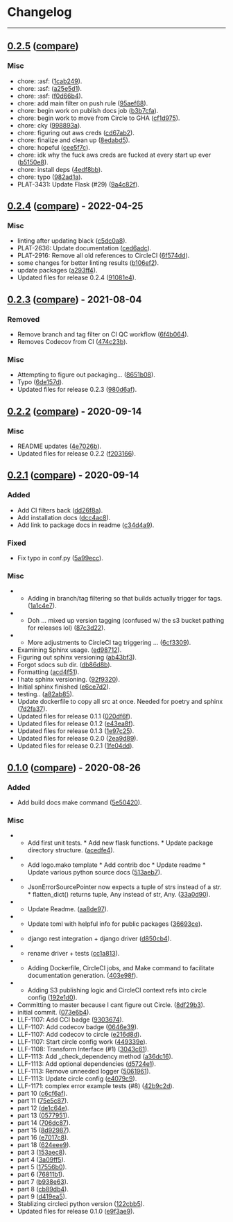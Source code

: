# Changelog
---

## [0.2.5](https://github.com/LeafLink/pyll-json-errors/releases/tag/0.2.5) ([compare](https://github.com/LeafLink/pyll-json-errors/compare/0.2.4...0.2.5))

### Misc
- chore: :asf: ([1cab249](https://github.com/LeafLink/pyll-json-errors/commit/1cab249b05aa625f296b1956ea378b88c40975a4)).
- chore: :asf: ([a25e5d1](https://github.com/LeafLink/pyll-json-errors/commit/a25e5d1779d0aef5b32b3e09bbb963071d704c7d)).
- chore: :asf: ([f0d66b4](https://github.com/LeafLink/pyll-json-errors/commit/f0d66b450c59e3fd3680d29847abee5a81f01760)).
- chore: add main filter on push rule ([95aef68](https://github.com/LeafLink/pyll-json-errors/commit/95aef68354038b1963fa0caec0a5b6495adb9d38)).
- chore: begin work on publish docs job ([b3b7cfa](https://github.com/LeafLink/pyll-json-errors/commit/b3b7cfac2607c17cc2a09990bc50382d15c55ad1)).
- chore: begin work to move from Circle to GHA ([cf1d975](https://github.com/LeafLink/pyll-json-errors/commit/cf1d9750dacb10ef8f6872a22af80b054b25e004)).
- chore: cky ([998893a](https://github.com/LeafLink/pyll-json-errors/commit/998893ac01bbacff90fd3718bd263ba75b27caa7)).
- chore: figuring out aws creds ([cd67ab2](https://github.com/LeafLink/pyll-json-errors/commit/cd67ab29c430d133437f03f13ba54f7ae090629a)).
- chore: finalize and clean up ([8edabd5](https://github.com/LeafLink/pyll-json-errors/commit/8edabd52ce4fa50aea7fddee05dc170b8ea520a9)).
- chore: hopeful ([cee5f7c](https://github.com/LeafLink/pyll-json-errors/commit/cee5f7cde931c9a6b193c8c45d8c2b15639b0260)).
- chore: idk why the fuck aws creds are fucked at every start up ever ([b5150e8](https://github.com/LeafLink/pyll-json-errors/commit/b5150e8890d6bc85015c6bd7b82c356cd8bf33b6)).
- chore: install deps ([4edf8bb](https://github.com/LeafLink/pyll-json-errors/commit/4edf8bb92220fdf18b9c2b22d0ba75c53ac24044)).
- chore: typo ([982ad1a](https://github.com/LeafLink/pyll-json-errors/commit/982ad1aeeff7477143ad8b32e30cbc19c55b6106)).
- PLAT-3431: Update Flask (#29) ([9a4c82f](https://github.com/LeafLink/pyll-json-errors/commit/9a4c82ffdc34ea3648f57bae9f1754aeba969159)).


## [0.2.4](https://github.com/LeafLink/pyll-json-errors/releases/tag/0.2.4) ([compare](https://github.com/LeafLink/pyll-json-errors/compare/0.2.3...0.2.4)) - 2022-04-25

### Misc
- linting after updating black ([c5dc0a8](https://github.com/LeafLink/pyll-json-errors/commit/c5dc0a8e9314aa84e15dc65299f8e81fd6199346)).
- PLAT-2636: Update documentation ([ced6adc](https://github.com/LeafLink/pyll-json-errors/commit/ced6adc24a061ac9a0bbd6d33a7fcba71a2011bd)).
- PLAT-2916: Remove all old references to CircleCI ([6f574dd](https://github.com/LeafLink/pyll-json-errors/commit/6f574ddfd9e8ed55152820063542d52fd3c419a2)).
- some changes for better linting results ([b106ef2](https://github.com/LeafLink/pyll-json-errors/commit/b106ef287a4b7dcf0b2f451df3b67ee9317a69a7)).
- update packages ([a293ff4](https://github.com/LeafLink/pyll-json-errors/commit/a293ff44990b7c3706a2a3d2d6dd81d1e125c66b)).
- Updated files for release 0.2.4 ([91081e4](https://github.com/LeafLink/pyll-json-errors/commit/91081e4cfd771aac8927f2ba52ae6310e51f479e)).


## [0.2.3](https://github.com/LeafLink/pyll-json-errors/releases/tag/0.2.3) ([compare](https://github.com/LeafLink/pyll-json-errors/compare/0.2.2...0.2.3)) - 2021-08-04

### Removed
- Remove branch and tag filter on CI QC workflow ([6f4b064](https://github.com/LeafLink/pyll-json-errors/commit/6f4b06448e5db8ee99f4ad174a88d1a1274d0f2e)).
- Removes Codecov from CI ([474c23b](https://github.com/LeafLink/pyll-json-errors/commit/474c23b5da65940e0cd2b7a78f0b4fafe73c9b28)).

### Misc
- Attempting to figure out packaging... ([8651b08](https://github.com/LeafLink/pyll-json-errors/commit/8651b08adc6fc29a2f0036758ae769c6f1051d5b)).
- Typo ([6de157d](https://github.com/LeafLink/pyll-json-errors/commit/6de157ddd167b4f5b2f2e52b6902d4ec33ad281b)).
- Updated files for release 0.2.3 ([980d6af](https://github.com/LeafLink/pyll-json-errors/commit/980d6af27d741e87e0b6b27037177def19aae2da)).


## [0.2.2](https://github.com/LeafLink/pyll-json-errors/releases/tag/0.2.2) ([compare](https://github.com/LeafLink/pyll-json-errors/compare/0.2.1...0.2.2)) - 2020-09-14

### Misc
- README updates ([4e7026b](https://github.com/LeafLink/pyll-json-errors/commit/4e7026bc91b1369318a0e4c8c89ddf8a6e708c67)).
- Updated files for release 0.2.2 ([f203166](https://github.com/LeafLink/pyll-json-errors/commit/f20316612e09695dd09c0de2966a1d60ab7bae2b)).


## [0.2.1](https://github.com/LeafLink/pyll-json-errors/releases/tag/0.2.1) ([compare](https://github.com/LeafLink/pyll-json-errors/compare/0.1.0...0.2.1)) - 2020-09-14

### Added
- Add CI filters back ([dd26f8a](https://github.com/LeafLink/pyll-json-errors/commit/dd26f8a19a22acfbce2ccb6c0426417b24017da8)).
- Add installation docs ([dcc4ac8](https://github.com/LeafLink/pyll-json-errors/commit/dcc4ac86622b463050f849174ee98a1ea2249696)).
- Add link to package docs in readme ([c34d4a9](https://github.com/LeafLink/pyll-json-errors/commit/c34d4a94692c671b4015fd23f6561baf65a1430c)).

### Fixed
- Fix typo in conf.py ([5a99ecc](https://github.com/LeafLink/pyll-json-errors/commit/5a99eccff6dc7768cd20911789dd50f259782a0f)).

### Misc
- - Adding in branch/tag filtering so that builds actually trigger for tags. ([1a1c4e7](https://github.com/LeafLink/pyll-json-errors/commit/1a1c4e780de164c47a4a30ac8e7dfdcba92f63b2)).
- - Doh ... mixed up version tagging (confused w/ the s3 bucket pathing for releases lol) ([87c3d22](https://github.com/LeafLink/pyll-json-errors/commit/87c3d221b64f64ca2a40fb1ae428ed075c653d3b)).
- - More adjustments to CircleCI tag triggering ... ([6cf3309](https://github.com/LeafLink/pyll-json-errors/commit/6cf3309259c4f72430e1e981fc5537ed6509203c)).
- Examining Sphinx usage. ([ed98712](https://github.com/LeafLink/pyll-json-errors/commit/ed98712153b5f41b7bf4e8bce3c2b9af9fe91eed)).
- Figuring out sphinx versioning ([ab43bf3](https://github.com/LeafLink/pyll-json-errors/commit/ab43bf3453ca52052f71de273f9ec3d43b8bb870)).
- Forgot sdocs sub dir. ([db86d8b](https://github.com/LeafLink/pyll-json-errors/commit/db86d8b5b97f9f988b52b7806e63d716e326be93)).
- Formatting ([acd4f51](https://github.com/LeafLink/pyll-json-errors/commit/acd4f51a6d222ef8fa4827c988b26f571558f3e6)).
- I hate sphinx versioning. ([92f9320](https://github.com/LeafLink/pyll-json-errors/commit/92f932019383347b06d2db714003f91dc15d70fb)).
- Initial sphinx finished ([e6ce7d2](https://github.com/LeafLink/pyll-json-errors/commit/e6ce7d26ff04f18eb8cfce0e0b8dc2410bfac6ea)).
- testing.. ([a82ab85](https://github.com/LeafLink/pyll-json-errors/commit/a82ab85fba47bb57777bd54955b0326d197129fa)).
- Update dockerfile to copy all src at once. Needed for poetry and sphinx ([7d2fa37](https://github.com/LeafLink/pyll-json-errors/commit/7d2fa376bff7f8b8f00180b62592d0a5f7f966a6)).
- Updated files for release 0.1.1 ([020df6f](https://github.com/LeafLink/pyll-json-errors/commit/020df6fbb9c993975e740586ab7614cd93ec500e)).
- Updated files for release 0.1.2 ([e43ea8f](https://github.com/LeafLink/pyll-json-errors/commit/e43ea8fc6a2c7aef1713115ed44ff608efd3b05a)).
- Updated files for release 0.1.3 ([1e97c25](https://github.com/LeafLink/pyll-json-errors/commit/1e97c256bc752eb0cdbcfbc2d68fda60a11a7088)).
- Updated files for release 0.2.0 ([2ea9d89](https://github.com/LeafLink/pyll-json-errors/commit/2ea9d89829e8f5022dda1f02dae7596d91a61549)).
- Updated files for release 0.2.1 ([1fe04dd](https://github.com/LeafLink/pyll-json-errors/commit/1fe04ddd29ebd411acd5d10074eec4ce3970c878)).


## [0.1.0](https://github.com/LeafLink/pyll-json-errors/releases/tag/0.1.0) ([compare](https://github.com/LeafLink/pyll-json-errors/compare/073e6b4158d450ff89fe34df8073dd472e3e1b42...0.1.0)) - 2020-08-26

### Added
- Add build docs make command ([5e50420](https://github.com/LeafLink/pyll-json-errors/commit/5e504208ebf0a394a17f97a4a7bf7e64a5848087)).

### Misc
- * Add first unit tests. * Add new flask functions. * Update package directory structure. ([acedfe4](https://github.com/LeafLink/pyll-json-errors/commit/acedfe497aff48032ea6d5c326b25292452abe5e)).
- * Add logo.mako template * Add contrib doc * Update readme * Update various python source docs ([513aeb7](https://github.com/LeafLink/pyll-json-errors/commit/513aeb7fafcf03df66a73b089c263b13f1170d2d)).
- * JsonErrorSourcePointer now expects a tuple of strs instead of a str. * flatten_dict() returns tuple, Any instead of str, Any. ([33a0d90](https://github.com/LeafLink/pyll-json-errors/commit/33a0d90ad9218da8d34d6daa71d473587b8443db)).
- * Update Readme. ([aa8de97](https://github.com/LeafLink/pyll-json-errors/commit/aa8de97da93240fdf6cea747e119ea7fc1c5009c)).
- * Update toml with helpful info for public packages ([36693ce](https://github.com/LeafLink/pyll-json-errors/commit/36693ce0d5bd287bd20dbbc4893a3a3813d3a473)).
- + django rest integration + django driver ([d850cb4](https://github.com/LeafLink/pyll-json-errors/commit/d850cb46a5b0a102dc8ccd5917118a125cce1165)).
- + rename driver + tests ([cc1a813](https://github.com/LeafLink/pyll-json-errors/commit/cc1a813d501b5ad5ab3d0607cd324fc97b04ad28)).
- - Adding Dockerfile, CircleCI jobs, and Make command to facilitate documentation generation. ([403e98f](https://github.com/LeafLink/pyll-json-errors/commit/403e98fd2d23f15237774caf0030a4541c63e696)).
- - Adding S3 publishing logic and CircleCI context refs into circle config ([192e1d0](https://github.com/LeafLink/pyll-json-errors/commit/192e1d04af5d55c025c91c10e1ee06156f2948a7)).
- Committing to master because I cant figure out Circle. ([8df29b3](https://github.com/LeafLink/pyll-json-errors/commit/8df29b3e5639038cb9315f0e0caa77d63d95964b)).
- initial commit. ([073e6b4](https://github.com/LeafLink/pyll-json-errors/commit/073e6b4158d450ff89fe34df8073dd472e3e1b42)).
- LLF-1107: Add CCI badge ([9303674](https://github.com/LeafLink/pyll-json-errors/commit/930367439b4229bb1341468b99c9f9ae78027c66)).
- LLF-1107: Add codecov badge ([0646e39](https://github.com/LeafLink/pyll-json-errors/commit/0646e39119cc0eb0c1ea38c92886c37c11c9090d)).
- LLF-1107: Add codecov to circle ([e216d8d](https://github.com/LeafLink/pyll-json-errors/commit/e216d8d7f2580c8596bfac2c9f0c3483e6cf7a35)).
- LLF-1107: Start circle config work ([449339e](https://github.com/LeafLink/pyll-json-errors/commit/449339e04c44524ffa6e562ed68ffeb77127104c)).
- LLF-1108: Transform Interface (#1) ([3043c61](https://github.com/LeafLink/pyll-json-errors/commit/3043c616fc01caec5a96de0227655f44ffb2eb9c)).
- LLF-1113: Add _check_dependency method ([a36dc16](https://github.com/LeafLink/pyll-json-errors/commit/a36dc1622a4d4a0144564411e93168a327928d10)).
- LLF-1113: Add optional dependencies ([d5724e1](https://github.com/LeafLink/pyll-json-errors/commit/d5724e150dd51701522ae458575efcd2ce387571)).
- LLF-1113: Remove unneeded logger ([5061961](https://github.com/LeafLink/pyll-json-errors/commit/5061961475c24dfea67664a31beafb2467a03ebf)).
- LLF-1113: Update circle config ([e4079c9](https://github.com/LeafLink/pyll-json-errors/commit/e4079c9096abe7210d369838aad8082c8b2ac3e6)).
- LLF-1171: complex error example tests (#8) ([42b9c2d](https://github.com/LeafLink/pyll-json-errors/commit/42b9c2d3724ae1f497858ee64c0123ac847f71f9)).
- part 10 ([c6cf6af](https://github.com/LeafLink/pyll-json-errors/commit/c6cf6af78461ce36948c4b972fb7653be43c18e9)).
- part 11 ([75e5c87](https://github.com/LeafLink/pyll-json-errors/commit/75e5c872f258f158e8a8ac918577d1557fe7c85f)).
- part 12 ([de1c64e](https://github.com/LeafLink/pyll-json-errors/commit/de1c64e85055611e91d31ba654fe55af9f485b93)).
- part 13 ([0577951](https://github.com/LeafLink/pyll-json-errors/commit/0577951870acd13bab10c4cbc49d73d519023635)).
- part 14 ([706dc87](https://github.com/LeafLink/pyll-json-errors/commit/706dc876393faa755697e58d9b555acda1a4e891)).
- part 15 ([8d92987](https://github.com/LeafLink/pyll-json-errors/commit/8d92987cfd3c277c6c5588457eed3b6e85679294)).
- part 16 ([e7017c8](https://github.com/LeafLink/pyll-json-errors/commit/e7017c8216b6b986c5c567742ff71d132514ac55)).
- part 18 ([624eee9](https://github.com/LeafLink/pyll-json-errors/commit/624eee9172d6ab615e8c86dcc17b8c25834bd6db)).
- part 3 ([153aec8](https://github.com/LeafLink/pyll-json-errors/commit/153aec848e0a26146068c6b33ca996ca54cbf16b)).
- part 4 ([3a09ff5](https://github.com/LeafLink/pyll-json-errors/commit/3a09ff534cc219202e85083f5e7e617eec0569c2)).
- part 5 ([17556b0](https://github.com/LeafLink/pyll-json-errors/commit/17556b0b58ed6e6d2539ecd37187aa9191d07845)).
- part 6 ([76811b1](https://github.com/LeafLink/pyll-json-errors/commit/76811b193188fc95cd440a428ed42bd30a46119b)).
- part 7 ([b938e63](https://github.com/LeafLink/pyll-json-errors/commit/b938e63bed42996bf82297b1eeb6c8b2733d036e)).
- part 8 ([cb89db4](https://github.com/LeafLink/pyll-json-errors/commit/cb89db4d2c71d32d80147dcc6a75e3d417864c31)).
- part 9 ([d419ea5](https://github.com/LeafLink/pyll-json-errors/commit/d419ea5c9a941fd68446032519ec7da1c8fa209a)).
- Stablizing circleci python version ([122cbb5](https://github.com/LeafLink/pyll-json-errors/commit/122cbb53bf41d1627a029a96148ba1512898ee6c)).
- Updated files for release 0.1.0 ([e9f3ae9](https://github.com/LeafLink/pyll-json-errors/commit/e9f3ae968090a8cbc543852405f52bfe0fc017e6)).


